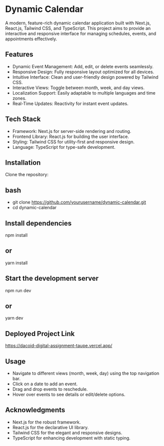 # Dynamic Calendar
A modern, feature-rich dynamic calendar application built with Next.js, React.js, Tailwind CSS, and TypeScript. This project aims to provide an interactive and responsive interface for managing schedules, events, and appointments effectively.

## Features
- Dynamic Event Management: Add, edit, or delete events seamlessly.
- Responsive Design: Fully responsive layout optimized for all devices.
- Intuitive Interface: Clean and user-friendly design powered by Tailwind CSS.
- Interactive Views: Toggle between month, week, and day views.
- Localization Support: Easily adaptable to multiple languages and time zones.
- Real-Time Updates: Reactivity for instant event updates.

## Tech Stack
- Framework: Next.js for server-side rendering and routing.
- Frontend Library: React.js for building the user interface.
- Styling: Tailwind CSS for utility-first and responsive design.
- Language: TypeScript for type-safe development.

## Installation

Clone the repository:

## bash

- git clone https://github.com/yourusername/dynamic-calendar.git
- cd dynamic-calendar

## Install dependencies

npm install
## or
yarn install

## Start the development server

npm run dev
## or
yarn dev

## Deployed Project Link

https://dacoid-digital-assignment-taupe.vercel.app/

## Usage

- Navigate to different views (month, week, day) using the top navigation bar.
- Click on a date to add an event.
- Drag and drop events to reschedule.
- Hover over events to see details or edit/delete options.


## Acknowledgments
- Next.js for the robust framework.
- React.js for the declarative UI library.
- Tailwind CSS for the elegant and responsive designs.
- TypeScript for enhancing development with static typing.